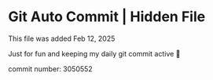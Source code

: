 # Git Auto Commit | Hidden File

This file was added Feb 12, 2025

Just for fun and keeping my daily git commit active 🤪

commit number: 3050552
